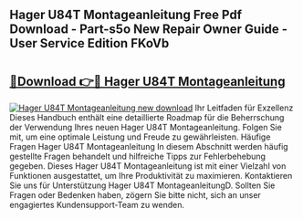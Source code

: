 ## Hager U84T Montageanleitung Free Pdf Download - Part-s5o New Repair Owner Guide - User Service Edition FKoVb

# <h2><a href="http://df74yt8.blite.top/?on=Hager+U84T+Montageanleitung">🔗Download 👉🔴 Hager U84T Montageanleitung</a></h2>

[![Hager U84T Montageanleitung new download](https://i.imgur.com/lujVjoI.png)](http://df74yt8.blite.top/?on=Hager+U84T+Montageanleitung)
Ihr Leitfaden für Exzellenz Dieses Handbuch enthält eine detaillierte Roadmap für die Beherrschung der Verwendung Ihres neuen Hager U84T Montageanleitung. Folgen Sie mit, um eine optimale Leistung und Freude zu gewährleisten. Häufige Fragen Hager U84T Montageanleitung In diesem Abschnitt werden häufig gestellte Fragen behandelt und hilfreiche Tipps zur Fehlerbehebung gegeben. Dieses Hager U84T Montageanleitung ist mit einer Vielzahl von Funktionen ausgestattet, um Ihre Produktivität zu maximieren. Kontaktieren Sie uns für Unterstützung Hager U84T MontageanleitungD. Sollten Sie Fragen oder Bedenken haben, zögern Sie bitte nicht, sich an unser engagiertes Kundensupport-Team zu wenden.
